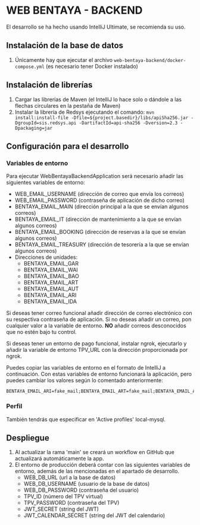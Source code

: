 # WEB BENTAYA - BACKEND

El desarrollo se ha hecho usando IntelliJ Ultimate, se recomienda su uso.

## Instalación de la base de datos

1. Únicamente hay que ejecutar el archivo `web-bentaya-backend/docker-compose.yml` (es necesario tener Docker instalado)

## Instalación de librerías

1. Cargar las librerías de Maven (el IntelliJ lo hace solo o dándole a las flechas circulares en la pestaña de Maven)
2. Instalar la librería de Redsys ejecutando el comando:
   `mvn install:install-file -Dfile=${project.basedir}/libs/apiSha256.jar -DgroupId=sis.redsys.api -DartifactId=api-sha256 -Dversion=2.3 -Dpackaging=jar`

## Configuración para el desarrollo

### Variables de entorno

Para ejecutar WebBentayaBackendApplication será necesario añadir las siguientes variables de entorno:

* WEB_EMAIL_USERNAME (dirección de correo que envía los correos)
* WEB_EMAIL_PASSWORD (contraseña de aplicación de dicho correo)
* BENTAYA_EMAIL_MAIN (dirección principal a la que se envían algunos correos)
* BENTAYA_EMAIL_IT (dirección de mantenimiento a la que se envían algunos correos)
* BENTAYA_EMAIL_BOOKING (dirección de reservas a la que se envían algunos correos)
* BENTAYA_EMAIL_TREASURY (dirección de tesorería a la que se envían algunos correos)
* Direcciones de unidades:
    * BENTAYA_EMAIL_GAR
    * BENTAYA_EMAIL_WAI
    * BENTAYA_EMAIL_BAO
    * BENTAYA_EMAIL_ART
    * BENTAYA_EMAIL_AUT
    * BENTAYA_EMAIL_ARI
    * BENTAYA_EMAIL_IDA

Si deseas tener correo funcional añadir dirección de correo electrónico con su respectiva contraseña de aplicación. Si
no deseas añadir un correo, pon cualquier valor a la variable de entorno. **NO** añadir correos desconocidos que no
estén bajo tu control.

Si deseas tener un entorno de pago funcional, instalar ngrok, ejecutarlo y añadir la variable de entorno TPV_URL con la
dirección proporcionada por ngrok.

Puedes copiar las variables de entorno en el formato de IntelliJ a continuación. Con estas variables de entorno
funcionará la aplicación, pero puedes cambiar los valores según lo comentado anteriormente:

```
BENTAYA_EMAIL_ARI=fake_mail;BENTAYA_EMAIL_ART=fake_mail;BENTAYA_EMAIL_AUT=fake_mail;BENTAYA_EMAIL_BAO=fake_mail;BENTAYA_EMAIL_BOOKING=fake_mail;BENTAYA_EMAIL_GAR=fake_mail;BENTAYA_EMAIL_IDA=fake_mail;BENTAYA_EMAIL_IT=fake_mail;BENTAYA_EMAIL_MAIN=fake_mail;BENTAYA_EMAIL_TREASURY=fake_mail;BENTAYA_EMAIL_WAI=fake_mail;TPV_URL=;WEB_EMAIL_PASSWORD=fake_app_password;WEB_EMAIL_USERNAME=fake_mail
```

### Perfil

También tendrás que especificar en 'Active profiles' local-mysql.

## Despliegue

1. Al actualizar la rama 'main' se creará un workflow en GitHub que actualizará automáticamente la app.
2. El entorno de producción deberá contar con las siguientes variables de entorno, además de las mencionadas en el
   apartado de desarrollo.
    * WEB_DB_URL (url a la base de datos)
    * WEB_DB_USERNAME (usuario de la base de datos)
    * WEB_DB_PASSWORD (contraseña del usuario)
    * TPV_ID (número del TPV virtual)
    * TPV_PASSWORD (contraseña del TPV)
    * JWT_SECRET (string del JWT)
    * JWT_CALENDAR_SECRET (string del JWT del calendario)
